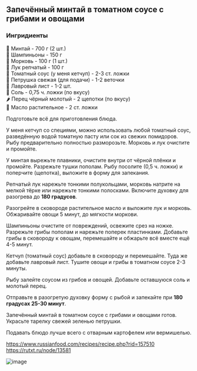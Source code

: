 ## Запечённый минтай в томатном соусе с грибами и овощами
### Ингридиенты
🐡 Минтай - 700 г (2 шт.)
<br>
🍄 Шампиньоны - 150 г
<br>
🥕 Морковь - 100 г (1 шт.)
<br>
🧅 Лук репчатый - 100 г
<br>
🍅 Томатный соус (у меня кетчуп) - 2-3 ст. ложки
<br>
🥬 Петрушка свежая (для подачи) - 1-2 веточки
<br>
🍃 Лавровый лист - 1-2 шт.
<br>
🧂 Соль - 0,75 ч. ложки (по вкусу)
<br>
🌶 Перец чёрный молотый - 2 щепотки (по вкусу)
<br>
🧴 Масло растительное - 2 ст. ложки

Подготовьте всё для приготовления блюда.

У меня кетчуп со специями, можно использовать любой томатный соус, разведённую водой томатную пасту или сок из свежих помидоров. Рыбу предварительно полностью разморозьте. Морковь и лук очистите и промойте.

У минтая вырежьте плавники, очистите внутри от чёрной плёнки и промойте. Разрежьте тушки пополам. Рыбу посолите (0,5 ч. ложки) и поперчите (щепотка), выложите в форму для запекания.

Репчатый лук нарежьте тонкими полукольцами, морковь натрите на мелкой тёрке или нарежьте тонкими полосками. Включите духовку для разогрева до **180 градусов**.

Разогрейте в сковороде растительное масло и выложите лук и морковь. Обжаривайте овощи 5 минут, до мягкости моркови.

Шампиньоны очистите от повреждений, освежите срез на ножке. Разрежьте грибы пополам и нарежьте поперек пластинками. Добавьте грибы в сковороду к овощам, перемешайте и обжарьте всё вместе ещё 4-5 минут.

Кетчуп (томатный соус) добавьте в сковороду и перемешайте.  Туда же добавьте лавровый лист. Тушите овощи и грибы в томатном соусе 2-3 минуты.

Рыбу залейте соусом из грибов и овощей. Добавьте оставшуюся соль и молотый перец.

Отправьте в разогретую духовку форму с рыбой и запекайте при **180 градусах 25-30 минут**.

Запечённый минтай в томатном соусе с грибами и овощами готов. Украсьте тарелку свежей зеленью петрушки.

Подавать блюдо лучше всего с отварным картофелем или вермишелью.

https://www.russianfood.com/recipes/recipe.php?rid=157510
<br>
https://rutxt.ru/node/13581

![image](https://github.com/private92repo/kitchen/assets/87380272/c5cd03df-02be-4af6-b049-40df33927b98)
